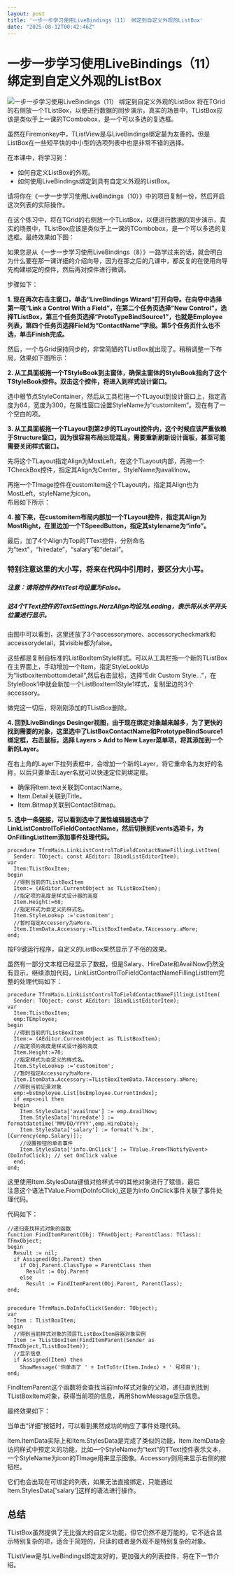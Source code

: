 ```yaml
---
layout: post
title: '一步一步学习使用LiveBindings（11） 绑定到自定义外观的ListBox'
date: "2025-08-12T00:42:46Z"
---
```

一步一步学习使用LiveBindings（11） 绑定到自定义外观的ListBox
=========================================

![一步一步学习使用LiveBindings（11） 绑定到自定义外观的ListBox](https://img2024.cnblogs.com/blog/22554/202508/22554-20250811204535356-215685797.gif) 将在TGrid的右侧放一个TListBox，以便进行数据的同步演示，真实的场景中，TListBox应该是类似于上一课的TCombobox，是一个可以多选的复选框。

虽然在Firemonkey中，TListView是与LiveBindings绑定最为友善的。但是ListBox在一些短平快的中小型的选项列表中也是非常不错的选择。

在本课中，将学习到：

*   如何自定义ListBox的外观。
*   如何使用LiveBindings绑定到具有自定义外观的ListBox。

请将你在《一步一步学习使用LiveBindings（10）》中的项目复制一份，然后开启这次列表的实际操作。

在这个练习中，将在TGrid的右侧放一个TListBox，以便进行数据的同步演示，真实的场景中，TListBox应该是类似于上一课的TCombobox，是一个可以多选的复选框。最终效果如下图：

如果您是从《一步一步学习使用LiveBindings（8）》一路学过来的话，就会明白为什么要在那一课详细的介绍向导，因为在那之后的几课中，都反复的在使用向导先构建绑定的控件，然后再对控件进行微调。

步骤如下：

**1\. 现在再次右击主窗口，单击“LiveBindings Wizard”打开向导。在向导中选择第一项“Link a Control With a Field”，在第二个任务页选择“New Control”，选择TListBox，第三个任务页选择“ProtoTypeBindSource1”，也就是Employee列表，第四个任务页选择Field为“ContactName”字段。第5个任务页什么也不选，单击Finish完成。**

然后，一个与Grid保持同步的，非常简陋的TListBox就出现了。稍稍调整一下布局，效果如下图所示：

**2\. 从工具面板拖一个TStyleBook到主窗体，确保主窗体的StyleBook指向了这个TStyleBook控件。双击这个控件，将进入到样式设计窗口。**

选中根节点StyleContainer，然后从工具栏拖一个TLayout到设计窗口上，指定高度为64，宽度为300，在属性窗口设置StyleName为“customitem”。现在有了一个空白的项。

**3\. 从工具面板拖一个TLayout到第2步的TLayout控件内，这个时候应该严重依赖于Structure窗口，因为很容易布局出现混乱，需要重新刷新设计面板，甚至可能需要关闭样式窗口。**

先将这个TLayout指定Align为MostLeft，在这个TLayout内部，再拖一个TCheckBox控件，指定其Align为Center，StyleName为avalilnow。

再拖一个TImage控件在customitem这个TLayout内，指定其Align也为MostLeft，styleName为icon。  
布局如下所示：

**4\. 接下来，在customitem布局内部加一个TLayout控件，指定其Align为MostRight，在里边加一个TSpeedButton，指定其stylename为“info”。**

最后，加了4个Align为Top的TText控件，分别命名为“text"，“hiredate”，“salary”和“detail”。

### 特别注意这里的大小写，将来在代码中引用时，要区分大小写。

##### 注意：请将控件的HitTest均设置为False。

##### 这4个TText控件的TextSettings.HorzAlign均设为Leading，表示将从水平开头位置进行显示。

由图中可以看到，这里还放了3个accessorymore、accessorycheckmark和accessorydetail，其visible都为false。

这些都是复制自标准的ListBoxItemStyle样式。可以从工具栏拖一个新的TListBox在主界面上，手动增加一个Item，指定StyleLookUp为“listboxitembottomdetail”,然后右击鼠标，选择“Edit Custom Style...”，在StyleBook1中就会新加一个ListBoxItem1Style1样式，复制里边的3个accessory。

做完这一切后，将刚刚添加的TListBox删除。

**4\. 回到LiveBindings Desinger视图，由于现在绑定对象越来越多，为了更快的找到需要的对象，这里选中了ListBoxContactName和PrototypeBindSource1绑定框，右击鼠标，选择 Layers > Add to New Layer菜单项，将其添加到一个新的Layer。**

在右上角的Layer下拉列表框中，会增加一个新的Layer，将它重命名为友好的名称，以后只要单击Layer名就可以快速定位到绑定框。

*   确保将Item.text关联到ContactName。
*   Item.Detail关联到Title。
*   Item.Bitmap关联到ContactBitmap。

**5\. 选中一条链接，可以看到选中了属性编辑器选中了LinkListControlToFieldContactName，然后切换到Events选项卡，为OnFillingListItem添加事件处理代码。**

    procedure TfrmMain.LinkListControlToFieldContactNameFillingListItem(
      Sender: TObject; const AEditor: IBindListEditorItem);
    var
      Item:TListBoxItem;
    begin
      //得到当前的TListBoxItem
      Item:= (AEditor.CurrentObject as TListBoxItem);
      //指定项的高度是样式设计器的高度
      Item.Height:=68;
      //指定样式为自定义的样式名。
      Item.StyleLookup :='customitem';
      //暂时指定Accessory为aMore.
      Item.ItemData.Accessory:=TListBoxItemData.TAccessory.aMore;
    end;
    

按F9键运行程序，自定义的ListBox果然显示了不俗的效果。

虽然有一部分文本框已经显示了数据，但是Salary、HireDate和AvailNow仍然没有显示，继续添加代码，LinkListControlToFieldContactNameFillingListItem完整的处理代码如下：

    procedure TfrmMain.LinkListControlToFieldContactNameFillingListItem(
      Sender: TObject; const AEditor: IBindListEditorItem);
    var
      Item:TListBoxItem;
      emp:TEmployee;
    begin
      //得到当前的TListBoxItem
      Item:= (AEditor.CurrentObject as TListBoxItem);
      //指定项的高度是样式设计器的高度
      Item.Height:=70;
      //指定样式为自定义的样式名。
      Item.StyleLookup :='customitem';
      //暂时指定Accessory为aMore.
      Item.ItemData.Accessory:=TListBoxItemData.TAccessory.aMore;
      //得到当前记录对象
      emp:=bsEmployee.List[bsEmployee.CurrentIndex];
      if emp<>nil then
      begin
        Item.StylesData['availnow'] := emp.AvailNow;
        Item.StylesData['hiredate'] := formatdatetime('MM/DD/YYYY',emp.HireDate);
        Item.StylesData['salary'] := format('%.2m',[Currency(emp.Salary)]);
        //设置按钮的单击事件
        Item.StylesData['info.OnClick'] := TValue.From<TNotifyEvent>(DoInfoClick); // set OnClick value
      end;
    end;
    

这里使用Item.StylesData键值对给样式中的其他对象进行了赋值，最后  
注意这个语法TValue.From(DoInfoClick),这是为info.OnClick事件关联了事件处理代码。

代码如下：

    //递归查找样式对象的函数
    function FindItemParent(Obj: TFmxObject; ParentClass: TClass): TFmxObject;
    begin
      Result := nil;
      if Assigned(Obj.Parent) then
        if Obj.Parent.ClassType = ParentClass then
          Result := Obj.Parent
        else
          Result := FindItemParent(Obj.Parent, ParentClass);
    end;
    
    
    procedure TfrmMain.DoInfoClick(Sender: TObject);
    var
      Item : TListBoxItem;
    begin
      //得到当前样式对象的顶层TListBoxItem容器对象实例
      Item := TListBoxItem(FindItemParent(Sender as TFmxObject,TListBoxItem));
      //显示信息
      if Assigned(Item) then
        ShowMessage('你单击了 ' + IntToStr(Item.Index) + ' 号项目');
    end;
    
    

FindItemParent这个函数将会查找当前Info样式对象的父项，递归直到找到TListBoxItem对象，获得当前项的信息，再用ShowMessage显示信息。

最终效果如下：

当单击“详细”按钮时，可以看到果然成功的响应了事件处理代码。

Item.ItemData实际上和Item.StylesData是完成了类似的功能，Item.ItemData会访问样式中预定义的功能，比如一个StyleName为“text”的TText控件表示文本，一个StyleName为icon的TImage用来显示图像。Accessory则用来显示右侧的按钮栏。

它们也会出现在可绑定的列表，如果无法直接绑定，只能通过Item.StylesData\['salary'\]这样的语法进行操作。

总结
--

TListBox虽然提供了无比强大的自定义功能，但它仍然不是万能的，它不适合显示特别复杂的项，适合于简短的，只读的或者是外观不是特别复杂的对象。

TListView是与LiveBindings绑定友好的，更加强大的列表控件，将在下一节介绍。
